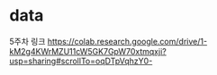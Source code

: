 # data
5주차 링크
https://colab.research.google.com/drive/1-kM2g4KWrMZU11cW5GK7GpW70xtmqxji?usp=sharing#scrollTo=oqDTpVqhzY0-
